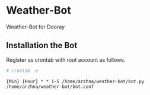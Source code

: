 # Weather-Bot
Weather-Bot for Dooray

## Installation the Bot 
Register as crontab with root account as follows.

```bash
# crontab -e 
```

```
{Min} {Hour} * * 1-5 /home/arzhna/weather-bot/bot.py /home/arzhna/weather-bot/bot.conf
```

